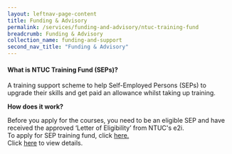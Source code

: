 ```yaml
---
layout: leftnav-page-content 
title: Funding & Advisory 
permalink: /services/funding-and-advisory/ntuc-training-fund
breadcrumb: Funding & Advisory 
collection_name: funding-and-support
second_nav_title: "Funding & Advisory"
---
```


<h4>What is NTUC Training Fund (SEPs)?</h4>
<p>A training support scheme to help Self-Employed Persons (SEPs) to upgrade their skills and get paid an allowance whilst taking up training.</p>

<b>How does it work?</b>
<p>Before you apply for the courses, you need to be an eligible SEP and have received the approved ‘Letter of Eligibility’ from NTUC's e2i.
<br>To apply for SEP training fund, click <a href="https://e2i.com.sg/individuals/employability/ntuc-training-fund-seps/">here.</a>
<br>
Click <a href="https://e2i.com.sg/individuals/ntuc-training-fund">here</a> to view details.</p>
